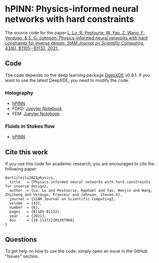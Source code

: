 # hPINN: Physics-informed neural networks with hard constraints

The source code for the paper [L. Lu, R. Pestourie, W. Yao, Z. Wang, F. Verdugo, & S. G. Johnson. Physics-informed neural networks with hard constraints for inverse design. *SIAM Journal on Scientific Computing*, 43(6), B1105--B1132, 2021.](https://doi.org/10.1137/21M1397908).

## Code

The code depends on the deep learning package [DeepXDE](https://github.com/lululxvi/deepxde) v0.9.1. If you want to use the latest DeepXDE, you need to modify the code.

### Holography

- [hPINN](holography)
- FDFD: [Jupyter Notebook](FDFD/inverse_design_FDFD-epsstart-eps1.ipynb)
- FEM: [Jupyter Notebook](FEM/Main.ipynb)

### Fluids in Stokes flow

- [hPINN](stokes/stokes.py)

## Cite this work

If you use this code for academic research, you are encouraged to cite the following paper:

```
@article{lu2021physics,
  title   = {Physics-informed neural networks with hard constraints for inverse design},
  author  = {Lu, Lu and Pestourie, Raphael and Yao, Wenjie and Wang, Zhicheng and Verdugo, Francesc and Johnson, Steven G},
  journal = {SIAM Journal on Scientific Computing},
  volume  = {43},
  number  = {6},
  pages   = {B1105-B1132},
  year    = {2021},
  doi     = {10.1137/21M1397908}
}
```

## Questions

To get help on how to use the code, simply open an issue in the GitHub "Issues" section.
